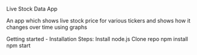 Live Stock Data App

An app which shows live stock price for various tickers and shows how it changes over time using graphs

Getting started - Installation Steps:
Install node.js
Clone repo
npm install
npm start
